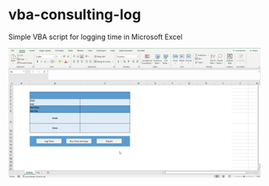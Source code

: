 # vba-consulting-log

Simple VBA script for logging time in Microsoft Excel

![Demo](./assets/Recording%202022-08-01%20at%2014.09.30.gif)
